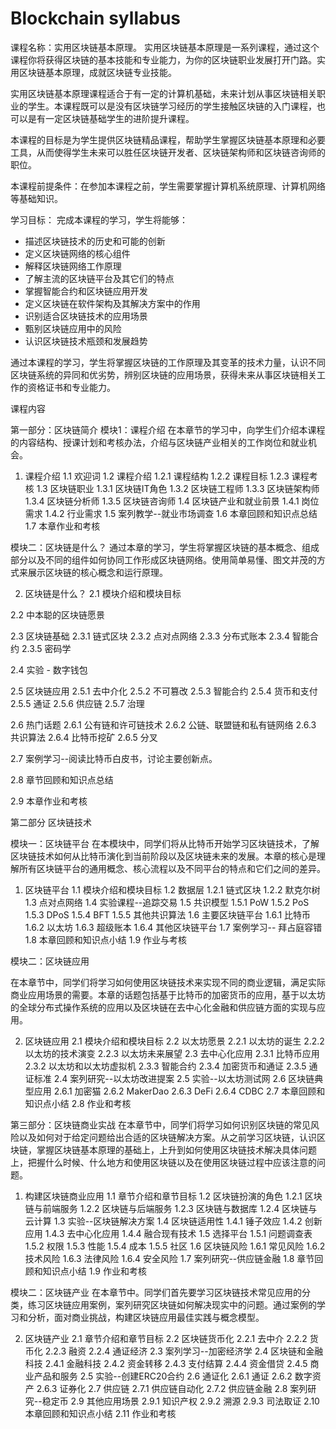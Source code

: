 # Blockchain syllabus

课程名称：实用区块链基本原理。
实用区块链基本原理是一系列课程，通过这个课程你将获得区块链的基本技能和专业能力，为你的区块链职业发展打开门路。实用区块链基本原理，成就区块链专业技能。

实用区块链基本原理课程适合于有一定的计算机基础，未来计划从事区块链相关职业的学生。本课程既可以是没有区块链学习经历的学生接触区块链的入门课程，也可以是有一定区块链基础学生的进阶提升课程。

本课程的目标是为学生提供区块链精品课程，帮助学生掌握区块链基本原理和必要工具，从而使得学生未来可以胜任区块链开发者、区块链架构师和区块链咨询师的职位。

本课程前提条件：在参加本课程之前，学生需要掌握计算机系统原理、计算机网络等基础知识。

学习目标：
完成本课程的学习，学生将能够：
- 描述区块链技术的历史和可能的创新
- 定义区块链网络的核心组件
- 解释区块链网络工作原理
- 了解主流的区块链平台及其它们的特点
- 掌握智能合约和区块链应用开发
- 定义区块链在软件架构及其解决方案中的作用
- 识别适合区块链技术的应用场景
- 甄别区块链应用中的风险
- 认识区块链技术瓶颈和发展趋势

通过本课程的学习，学生将掌握区块链的工作原理及其变革的技术力量，认识不同区块链系统的异同和优劣势，辨别区块链的应用场景，获得未来从事区块链相关工作的资格证书和专业能力。

课程内容

第一部分：区块链简介
模块1：课程介绍
在本章节的学习中，向学生们介绍本课程的内容结构、授课计划和考核办法，介绍与区块链产业相关的工作岗位和就业机会。

1. 课程介绍
1.1 欢迎词
1.2 课程介绍
1.2.1 课程结构
1.2.2 课程目标
1.2.3 课程考核
1.3 区块链职业
1.3.1 区块链IT角色
1.3.2 区块链工程师
1.3.3 区块链架构师
1.3.4 区块链分析师
1.3.5 区块链咨询师
1.4 区块链产业和就业前景
1.4.1 岗位需求
1.4.2 行业需求
1.5 案列教学--就业市场调查
1.6 本章回顾和知识点总结
1.7 本章作业和考核

模块二：区块链是什么？
通过本章的学习，学生将掌握区块链的基本概念、组成部分以及不同的组件如何协同工作形成区块链网络。使用简单易懂、图文并茂的方式来展示区块链的核心概念和运行原理。

2. 区块链是什么？
2.1 模块介绍和模块目标

2.2 中本聪的区块链愿景

2.3 区块链基础
2.3.1 链式区块
2.3.2 点对点网络
2.3.3 分布式账本
2.3.4 智能合约
2.3.5 密码学

2.4 实验 - 数字钱包

2.5 区块链应用
2.5.1 去中介化
2.5.2 不可篡改
2.5.3 智能合约
2.5.4 货币和支付
2.5.5 通证
2.5.6 供应链
2.5.7 治理

2.6 热门话题
2.6.1 公有链和许可链技术
2.6.2 公链、联盟链和私有链网络
2.6.3 共识算法
2.6.4 比特币挖矿
2.6.5 分叉

2.7 案例学习--阅读比特币白皮书，讨论主要创新点。

2.8 章节回顾和知识点总结

2.9 本章作业和考核

第二部分 区块链技术

模块一：区块链平台
在本模块中，同学们将从比特币开始学习区块链技术，了解区块链技术如何从比特币演化到当前阶段以及区块链未来的发展。本章的核心是理解所有区块链平台的通用概念、核心流程以及不同平台的特点和它们之间的差异。

1. 区块链平台
1.1 模块介绍和模块目标
1.2 数据层
1.2.1 链式区块
1.2.2 默克尔树
1.3 点对点网络
1.4 实验课程--追踪交易
1.5 共识模型
1.5.1 PoW
1.5.2 PoS
1.5.3 DPoS
1.5.4 BFT
1.5.5 其他共识算法
1.6 主要区块链平台
1.6.1 比特币
1.6.2 以太坊
1.6.3 超级账本
1.6.4 其他区块链平台
1.7 案例学习-- 拜占庭容错
1.8 本章回顾和知识点小结
1.9 作业与考核

模块二：区块链应用

在本章节中，同学们将学习如何使用区块链技术来实现不同的商业逻辑，满足实际商业应用场景的需要。本章的话题包括基于比特币的加密货币的应用，基于以太坊的全球分布式操作系统的应用以及区块链在去中心化金融和供应链方面的实现与应用。

2. 区块链应用
2.1 模块介绍和模块目标
2.2 以太坊愿景
2.2.1 以太坊的诞生
2.2.2 以太坊的技术演变
2.2.3 以太坊未来展望
2.3 去中心化应用
2.3.1 比特币应用
2.3.2 以太坊和以太坊虚拟机
2.3.3 智能合约
2.3.4 加密货币和通证
2.3.5 通证标准
2.4 案列研究--以太坊改进提案
2.5 实验--以太坊测试网
2.6 区块链典型应用
2.6.1 加密猫
2.6.2 MakerDao
2.6.3 DeFi
2.6.4 CDBC
2.7 本章回顾和知识点小结
2.8 作业和考核

第三部分：区块链商业实战
在本章节中，同学们将学习如何识别区块链的常见风险以及如何对于给定问题给出合适的区块链解决方案。从之前学习区块链，认识区块链，掌握区块链基本原理的基础上，上升到如何使用区块链技术解决具体问题上，把握什么时候、什么地方和使用区块链以及在使用区块链过程中应该注意的问题。

1. 构建区块链商业应用
1.1 章节介绍和章节目标
1.2 区块链扮演的角色
1.2.1 区块链与前端服务
1.2.2 区块链与后端服务
1.2.3 区块链与数据库
1.2.4 区块链与云计算
1.3 实验--区块链解决方案
1.4 区块链适用性
1.4.1 锤子效应
1.4.2 创新应用
1.4.3 去中心化应用
1.4.4 融合现有技术
1.5 选择平台
1.5.1 问题调查表
1.5.2 权限
1.5.3 性能
1.5.4 成本
1.5.5 社区
1.6 区块链风险
1.6.1 常见风险
1.6.2 技术风险
1.6.3 法律风险
1.6.4 安全风险
1.7 案列研究--供应链金融
1.8 章节回顾和知识点小结
1.9 作业和考核

模块二：区块链产业
在本章节中。同学们首先要学习区块链技术常见应用的分类，练习区块链应用案例，案列研究区块链如何解决现实中的问题。通过案例的学习和分析，面对商业挑战，构建区块链应用最佳实践与概念模型。

2. 区块链产业
2.1 章节介绍和章节目标
2.2 区块链货币化
2.2.1 去中介
2.2.2 货币化
2.2.3 融资
2.2.4 通证经济
2.3 案列学习--加密经济学
2.4 区块链和金融科技
2.4.1 金融科技
2.4.2 资金转移
2.4.3 支付结算
2.4.4 资金借贷
2.4.5 商业产品和服务
2.5 实验--创建ERC20合约
2.6 通证化
2.6.1 通证
2.6.2 数字资产
2.6.3 证券化
2.7 供应链
2.7.1 供应链自动化
2.7.2 供应链金融
2.8 案列研究--稳定币
2.9 其他应用场景
2.9.1 知识产权
2.9.2 溯源
2.9.3 司法取证
2.10 本章回顾和知识点小结
2.11 作业和考核
